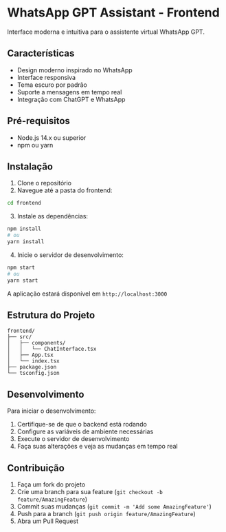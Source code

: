 # WhatsApp GPT Assistant - Frontend

Interface moderna e intuitiva para o assistente virtual WhatsApp GPT.

## Características

- Design moderno inspirado no WhatsApp
- Interface responsiva
- Tema escuro por padrão
- Suporte a mensagens em tempo real
- Integração com ChatGPT e WhatsApp

## Pré-requisitos

- Node.js 14.x ou superior
- npm ou yarn

## Instalação

1. Clone o repositório
2. Navegue até a pasta do frontend:
```bash
cd frontend
```

3. Instale as dependências:
```bash
npm install
# ou
yarn install
```

4. Inicie o servidor de desenvolvimento:
```bash
npm start
# ou
yarn start
```

A aplicação estará disponível em `http://localhost:3000`

## Estrutura do Projeto

```
frontend/
├── src/
│   ├── components/
│   │   └── ChatInterface.tsx
│   ├── App.tsx
│   └── index.tsx
├── package.json
└── tsconfig.json
```

## Desenvolvimento

Para iniciar o desenvolvimento:

1. Certifique-se de que o backend está rodando
2. Configure as variáveis de ambiente necessárias
3. Execute o servidor de desenvolvimento
4. Faça suas alterações e veja as mudanças em tempo real

## Contribuição

1. Faça um fork do projeto
2. Crie uma branch para sua feature (`git checkout -b feature/AmazingFeature`)
3. Commit suas mudanças (`git commit -m 'Add some AmazingFeature'`)
4. Push para a branch (`git push origin feature/AmazingFeature`)
5. Abra um Pull Request 